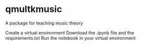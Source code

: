 # qmultkmusic
A package for teaching music theory 

Create a virtual environment
Download the .ipynb file and the requirements.txt
Run the notebook in your virtual environment 
